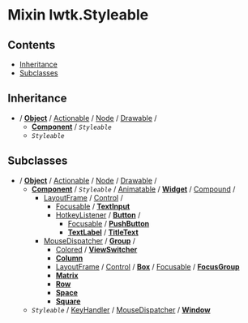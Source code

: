 # Mixin lwtk.Styleable


## Contents

   * [Inheritance](#inheritance)
   * [Subclasses](#subclasses)


## Inheritance
   * / **[Object](../lwtk/Object.md#inheritance)** / [Actionable](../lwtk/Actionable.md#inheritance) / [Node](../lwtk/Node.md#inheritance) / [Drawable](../lwtk/Drawable.md#inheritance) /
        * **[Component](../lwtk/Component.md#inheritance)** / _`Styleable`_
        * _`Styleable`_

## Subclasses
   * / **[Object](../lwtk/Object.md#subclasses)** / [Actionable](../lwtk/Actionable.md#subclasses) / [Node](../lwtk/Node.md#subclasses) / [Drawable](../lwtk/Drawable.md#subclasses) /
        * **[Component](../lwtk/Component.md#subclasses)** / _`Styleable`_ / [Animatable](../lwtk/Animatable.md#subclasses) / **[Widget](../lwtk/Widget.md#subclasses)** / [Compound](../lwtk/Compound.md#subclasses) /
             * [LayoutFrame](../lwtk/LayoutFrame.md#subclasses) / [Control](../lwtk/Control.md#subclasses) /
                  * [Focusable](../lwtk/Focusable.md#subclasses) / **[TextInput](../lwtk/TextInput.md#inheritance)**
                  * [HotkeyListener](../lwtk/HotkeyListener.md#subclasses) / **[Button](../lwtk/Button.md#subclasses)** /
                       * [Focusable](../lwtk/Focusable.md#subclasses) / **[PushButton](../lwtk/PushButton.md#inheritance)**
                       * **[TextLabel](../lwtk/TextLabel.md#subclasses)** / **[TitleText](../lwtk/TitleText.md#inheritance)**
             * [MouseDispatcher](../lwtk/MouseDispatcher.md#subclasses) / **[Group](../lwtk/Group.md#subclasses)** /
                  * [Colored](../lwtk/Colored.md#subclasses) / **[ViewSwitcher](../lwtk/ViewSwitcher.md#inheritance)**
                  * **[Column](../lwtk/Column.md#inheritance)**
                  * [LayoutFrame](../lwtk/LayoutFrame.md#subclasses) / [Control](../lwtk/Control.md#subclasses) / **[Box](../lwtk/Box.md#subclasses)** / [Focusable](../lwtk/Focusable.md#subclasses) / **[FocusGroup](../lwtk/FocusGroup.md#inheritance)**
                  * **[Matrix](../lwtk/Matrix.md#inheritance)**
                  * **[Row](../lwtk/Row.md#inheritance)**
                  * **[Space](../lwtk/Space.md#inheritance)**
                  * **[Square](../lwtk/Square.md#inheritance)**
        * _`Styleable`_ / [KeyHandler](../lwtk/KeyHandler.md#subclasses) / [MouseDispatcher](../lwtk/MouseDispatcher.md#subclasses) / **[Window](../lwtk/Window.md#inheritance)**

